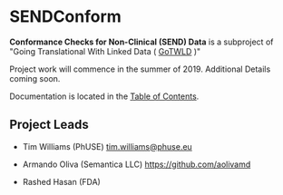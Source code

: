 # SENDConform
**Conformance Checks for Non-Clinical (SEND) Data** is a subproject of "Going Translational With Linked Data ( [GoTWLD](<https://github.com/phuse-org/CTDasRDF>) )"

Project work will commence in the summer of 2019.  Additional Details coming soon. 

Documentation is located in the [Table of Contents](doc/TableOfContents.md).

## Project Leads

* Tim Williams (PhUSE) <tim.williams@phuse.eu>

* Armando Oliva (Semantica LLC) <https://github.com/aolivamd>

* Rashed Hasan (FDA)

